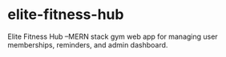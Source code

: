 # elite-fitness-hub
Elite Fitness Hub –MERN stack gym web app for managing user memberships, reminders, and admin dashboard.
